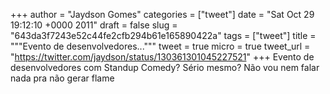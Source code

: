 
+++
author = "Jaydson Gomes"
categories = ["tweet"]
date = "Sat Oct 29 19:12:10 +0000 2011"
draft = false
slug = "643da3f7243e52c44fe2cfb294b61e165890422a"
tags = ["tweet"]
title = """Evento de desenvolvedores..."""
tweet = true
micro = true
tweet_url = "https://twitter.com/jaydson/status/130361301045227521"
+++
Evento de desenvolvedores com Standup Comedy? Sério mesmo? Não vou nem falar nada pra não gerar flame
